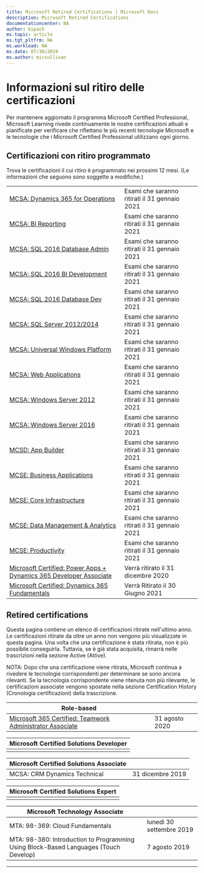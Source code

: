 ```yaml
---
title: Microsoft Retired Certifications | Microsoft Docs
description: Microsoft Retired Certifications
documentationcenter: NA
author: bipach
ms.topic: article
ms.tgt_pltfrm: NA
ms.workload: NA
ms.date: 07/30/2019
ms.author: micsullivan
---
```

# Informazioni sul ritiro delle certificazioni

Per mantenere aggiornato il programma Microsoft Certified Professional, Microsoft Learning rivede continuamente le nostre certificazioni attuali e pianificate per verificare che riflettano le più recenti tecnologie Microsoft e le tecnologie che i Microsoft Certified Professional utilizzano ogni giorno.

## Certificazioni con ritiro programmato

Trova le certificazioni il cui ritiro è programmato nei prossimi 12 mesi. (Le informazioni che seguono sono soggette a modifiche.)  

|                                             |                    |
| ---------------------------------------------------------------------------------- | ------------------ |
| [MCSA: Dynamics 365 for Operations](/learn/certifications/mcsa-microsoft-dynamics-365-for-operations) | Esami che saranno ritirati il 31 gennaio 2021 |
| [MCSA: BI Reporting](/learn/certifications/mcsa-bi-reporting)| Esami che saranno ritirati il 31 gennaio 2021 |
| [MCSA: SQL 2016 Database Admin](/learn/certifications/mcsa-sql2016-database-administration-certification) | Esami che saranno ritirati il 31 gennaio 2021 |
| [MCSA: SQL 2016 BI Development](/learn/certifications/mcsa-sql2016-business-intelligence-certification) | Esami che saranno ritirati il 31 gennaio 2021 |
| [MCSA: SQL 2016 Database Dev](/learn/certifications/mcsa-sql2016-database-development-certification) | Esami che saranno ritirati il 31 gennaio 2021 |
| [MCSA: SQL Server 2012/2014](/learn/certifications/mcsa-sql-certification) | Esami che saranno ritirati il 31 gennaio 2021 |
| [MCSA: Universal Windows Platform](/learn/certifications/mcsa-universal-windows-platform) | Esami che saranno ritirati il 31 gennaio 2021 |
| [MCSA: Web Applications](/learn/certifications/mcsa-web-applications-certification) | Esami che saranno ritirati il 31 gennaio 2021 |
| [MCSA: Windows Server 2012](/learn/certifications/mcsa-windows-server-certification) | Esami che saranno ritirati il 31 gennaio 2021 |
| [MCSA: Windows Server 2016](/learn/certifications/mcsa-windows-server-2016-certification) | Esami che saranno ritirati il 31 gennaio 2021 |
| [MCSD: App Builder](/learn/certifications/mcsd-app-builder-certification) | Esami che saranno ritirati il 31 gennaio 2021 |
| [MCSE: Business Applications](/learn/certifications/mcse-business-applications) | Esami che saranno ritirati il 31 gennaio 2021 |
| [MCSE: Core Infrastructure](/learn/certifications/mcse-core-infrastructure) | Esami che saranno ritirati il 31 gennaio 2021 |
| [MCSE: Data Management & Analytics](/learn/certifications/mcse-data-management-analytics) | Esami che saranno ritirati il 31 gennaio 2021 |
| [MCSE: Productivity](/learn/certifications/mcse-productivity-certification) | Esami che saranno ritirati il 31 gennaio 2021 |
| [Microsoft Certified: Power Apps + Dynamics 365 Developer Associate](/learn/certifications/power-apps-and-d365-developer-associate) | Verrà ritirato il 31 dicembre 2020 |
| [Microsoft Certified: Dynamics 365 Fundamentals](/learn/certifications/d365-fundamentals) | Verrà Ritirato il 30 Giugno 2021 |

## Retired certifications

Questa pagina contiene un elenco di certificazioni ritirate nell'ultimo anno. Le certificazioni ritirate da oltre un anno non vengono più visualizzate in questa pagina. Una volta che una certificazione è stata ritirata, non è più possibile conseguirla. Tuttavia, se è già stata acquisita, rimarrà nelle trascrizioni nella sezione Active (Attive).

NOTA: Dopo che una certificazione viene ritirata, Microsoft continua a rivedere le tecnologie corrispondenti per determinare se sono ancora rilevanti. Se la tecnologia corrispondente viene ritenuta non più rilevante, le certificazioni associate vengono spostate nella sezione Certification History (Cronologia certificazioni) della trascrizione.

| Role-based                                                                         |                    |
| ---------------------------------------------------------------------------------- | ------------------ |
| [Microsoft 365 Certified: Teamwork Administrator Associate](/learn/certifications/m365-teamwork-administrator)              | 31 agosto 2020 |

| Microsoft Certified Solutions Developer                                            |
| ---------------------------------------------------------------------------------- |
|                                                                                    |

| Microsoft Certified Solutions Associate                                            |                    |
| ---------------------------------------------------------------------------------- | ------------------ |
| MCSA: CRM Dynamics Technical                                                                                                | 31 dicembre 2019  |

| Microsoft Certified Solutions Expert                                               |
| ---------------------------------------------------------------------------------- |
|                                                                                    |

| Microsoft Technology Associate                                                     |                    |
| ---------------------------------------------------------------------------------- | ------------------ |
| MTA: 98-369: Cloud Fundamentals                                                                                             | lunedì 30 settembre 2019 |
| MTA: 98-380: Introduction to Programming Using Block-Based Languages (Touch Develop)                                        | 7 agosto 2019     |
___
